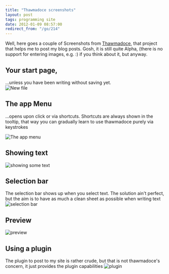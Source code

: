 ```yaml
---
title: "Thawmadoce screenshots"
layout: post
tags: programming site
date: 2012-01-09 08:57:00
redirect_from: "/go/214"
---
```


Well, here goes a couple of Screenshots from [Thawmadoce][1], that project 
that helps me to post my blog posts. Gosh, it is still quite Alpha, (there is no support for entering images, e.g. :) if you think about it, but anyway.

## Your start page, 
...unless you have been writing without saving yet.<br>
![New file](http://realfiction.net/files/thawmadoce_screenshots/thaw_scr1.png "New file")

## The app Menu 
...opens upon click or via shortcuts. Shortcuts are always shown in the tooltip, that way you can gradually learn to use thawmadoce purely via keystrokes

![The app menu](http://realfiction.net/files/thawmadoce_screenshots/thaw_scr2.png "The app menu")

## Showing text
![showing some text](http://realfiction.net/files/thawmadoce_screenshots/thaw_scr3.png "showing some text")

## Selection bar
The selection bar shows up when you select text. The solution ain't perfect, but the aim is to have as much a clean sheet as possible when writing text
![selection bar](http://realfiction.net/files/thawmadoce_screenshots/thaw_scr4.png "selection bar")

## Preview
![preview](http://realfiction.net/files/thawmadoce_screenshots/thaw_scr5.png "preview")

## Using a plugin
The plugin to post to my site is rather crude, but that is not thawmadoce's concern, it just provides the plugin capabilities
![plugin](http://realfiction.net/files/thawmadoce_screenshots/thaw_scr6.png "plugin")



  [1]: https://github.com/flq/Thawmadoce